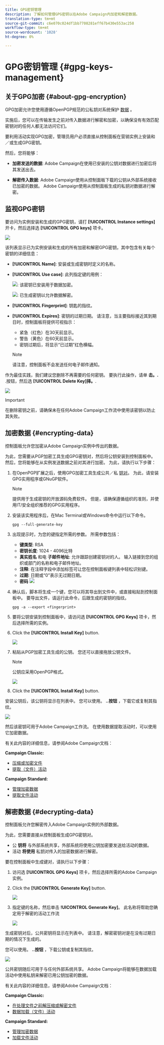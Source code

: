 ```yaml
---
title: GPG密钥管理
description: 了解如何管理GPG密钥以在Adobe Campaign内加密和解密数据。
translation-type: tm+mt
source-git-commit: c6e070c024df1bb7708281eff67b430e553ac258
workflow-type: tm+mt
source-wordcount: '1028'
ht-degree: 0%

---
```



# GPG密钥管理 {#gpg-keys-management}

## 关于GPG加密 {#about-gpg-encryption}

GPG加密允许您使用遵循OpenPGP规范的公私钥对系统保护 [数据](https://www.openpgp.org/about/standard/) 。

实施后，您可以在传输发生之前对传入数据进行解密和加密，以确保没有有效匹配密钥对的任何人都无法访问它们。

要利用活动实现GPG加密，管理员用户必须直接从控制面板在营销实例上安装和／或生成GPG密钥。

然后，您将能够：

* **加密发送的数据**: Adobe Campaign在使用已安装的公钥对数据进行加密后将其发送出去。

* **解密传入数据**: Adobe Campaign使用从控制面板下载的公钥从外部系统接收已加密的数据。 Adobe Campaign使用从控制面板生成的私钥对数据进行解密。

## 监视GPG密钥

要访问为实例安装和生成的GPG密钥，请打 **[!UICONTROL Instance settings]** 开卡，然后选择选 **[!UICONTROL GPG keys]** 项卡。

![](assets/gpg_list.png)

该列表显示已为实例安装和生成的所有加密和解密GPG密钥，其中包含有关每个密钥的详细信息：

* **[!UICONTROL Name]**: 安装或生成密钥时定义的名称。
* **[!UICONTROL Use case]**: 此列指定键的用例：

   ![](assets/gpg_icon_encrypt.png): 该密钥已安装用于数据加密。

   ![](assets/gpg_icon_decrypt.png): 已生成密钥以允许数据解密。

* **[!UICONTROL Fingerprint]**: 钥匙的指纹。
* **[!UICONTROL Expires]**: 密钥的过期日期。 请注意，当主要指标接近其到期日时，控制面板将提供可视指示：

   * 紧急（红色）在30天前显示。
   * 警告（黄色）在60天前显示。
   * 密钥过期后，将显示“已过期”红色横幅。
   >[!NOTE]
   >
   >请注意，控制面板不会发送任何电子邮件通知。

作为最佳实践，我们建议您删除不再需要的任何密钥。 要执行此操作，请单 **击。.** .按钮，然后选 **[!UICONTROL Delete Key]择。**.

![](assets/gpg_delete.png)

>[!IMPORTANT]
>
>在删除密钥之前，请确保未在任何Adobe Campaign工作流中使用该密钥以防止其失败。

## 加密数据 {#encrypting-data}

控制面板允许您加密从Adobe Campaign实例中传出的数据。

为此，您需要从PGP加密工具生成GPG密钥对，然后将公钥安装到控制面板中。 然后，您将能够在从实例发送数据之前对其进行加密。 为此，请执行以下步骤：

1. 在OpenPGP扩展之后，使用GPG加密工具生成公共／私 [钥对](https://www.openpgp.org/about/standard/)。 为此，请安装GPG实用程序或GNuGP软件。

   >[!NOTE]
   >
   >提供用于生成密钥的开放源码免费软件。 但是，请确保遵循组织的准则，并使用IT/安全组织推荐的GPG实用程序。

1. 安装该实用程序后，在Mac Terminal或Windows命令中运行以下命令。

   `gpg --full-generate-key`

1. 出现提示时，为您的键指定所需的参数。 所需参数包括：

   * **键类型**: RSA
   * **密钥长度**: 1024 - 4096比特
   * **真实姓名** 和电 **子邮件地址**: 允许跟踪创建密钥对的人。 输入链接到您的组织或部门的名称和电子邮件地址。
   * **注释**: 在注释字段中添加标签可让您在控制面板键列表中轻松识别键。
   * **过期**: 日期或“0”表示无过期日期。
   * **密码**
   ![](assets/do-not-localize/gpg_command.png)

1. 确认后，脚本将生成一个键，您可以将其导出到文件中，或直接粘贴到控制面板中。 要导出文件，请运行此命令，后跟生成的密钥的指纹。

   `gpg -a --export <fingerprint>`

1. 要将公钥安装到控制面板中，请访问选 **[!UICONTROL GPG Keys]** 项卡，然后选择所需的实例。

1. Click the **[!UICONTROL Install Key]** button.

   ![](assets/gpg_install_button.png)

1. 粘贴从PGP加密工具生成的公钥。 您还可以直接拖放公钥文件。

   >[!NOTE]
   >
   >公钥应采用OpenPGP格式。

   ![](assets/gpg_install_paste.png)

1. Click the **[!UICONTROL Install Key]** button.

安装公钥后，该公钥将显示在列表中。 您可以使用。 **..按钮** ，下载它或复制其指纹。

![](assets/gpg_install_download.png)

然后该密钥可用于Adobe Campaign工作流。 在使用数据提取活动时，可以使用它加密数据。

有关此内容的详细信息，请参阅Adobe Campaign文档：

**Campaign Classic:**

* [压缩或加密文件](https://docs.adobe.com/content/help/en/campaign-classic/using/automating-with-workflows/general-operation/how-to-use-workflow-data.html#zipping-or-encrypting-a-file)
* [提取（文件）活动](https://docs.adobe.com/content/help/en/campaign-classic/using/automating-with-workflows/action-activities/extraction--file-.html)

**Campaign Standard:**

* [管理加密数据](https://docs.adobe.com/content/help/en/campaign-standard/using/managing-processes-and-data/workflow-general-operation/importing-data.html#managing-encrypted-data)
* [提取文件活动](https://docs.adobe.com/content/help/en/campaign-standard/using/managing-processes-and-data/data-management-activities/extract-file.html)

## 解密数据 {#decrypting-data}

控制面板允许您解密传入Adobe Campaign实例的外部数据。

为此，您需要直接从控制面板生成GPG密钥对。

* 公 **钥将** 与外部系统共享，外部系统将使用公钥加密要发送给活动的数据。
* 活动 **将使用** 私钥对传入的加密数据进行解密。

要在控制面板中生成键对，请执行以下步骤：

1. 访问选 **[!UICONTROL GPG Keys]** 项卡，然后选择所需的Adobe Campaign实例。

1. Click the **[!UICONTROL Generate Key]** button.

   ![](assets/gpg_generate.png)

1. 指定键的名称，然后单击 **!UICONTROL Generate Key]**。 此名称将帮助您确定用于解密的活动工作流

   ![](assets/gpg_generate_name.png)

生成密钥对后，公共密钥将显示在列表中。 请注意，解密密钥对是在没有过期日期的情况下生成的。

您可以使用。 **..按钮** ，下载公钥或复制其指纹。

![](assets/gpg_generate_list.png)

公共密钥随后可用于与任何外部系统共享。 Adobe Campaign将能够在数据加载活动中使用私钥来解密已用公钥加密的数据。

有关此内容的详细信息，请参阅Adobe Campaign文档：

**Campaign Classic:**

* [在处理文件之前解压缩或解密文件](https://docs.adobe.com/content/help/en/campaign-classic/using/automating-with-workflows/general-operation/importing-data.html#unzipping-or-decrypting-a-file-before-processing)
* [数据加载（文件）活动](https://docs.adobe.com/content/help/en/campaign-classic/using/automating-with-workflows/action-activities/data-loading--file-.html)

**Campaign Standard:**

* [管理加密数据](https://docs.adobe.com/content/help/en/campaign-standard/using/managing-processes-and-data/workflow-general-operation/importing-data.html#managing-encrypted-data)
* [加载文件活动](https://docs.adobe.com/content/help/en/campaign-standard/using/managing-processes-and-data/data-management-activities/load-file.html)